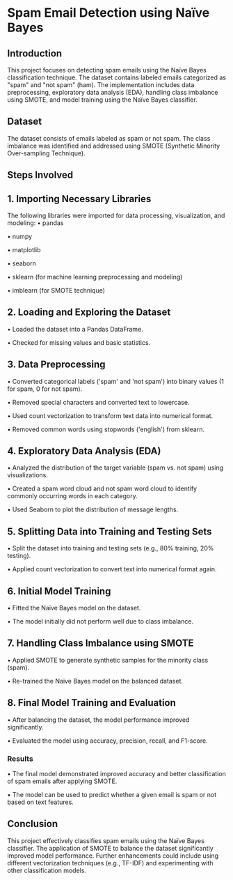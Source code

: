 # Spam Email Detection using Naïve Bayes

## Introduction

This project focuses on detecting spam emails using the Naïve Bayes classification technique. The dataset contains labeled emails categorized as "spam" and "not spam" (ham). The implementation includes data preprocessing, exploratory data analysis (EDA), handling class imbalance using SMOTE, and model training using the Naïve Bayes classifier.

## Dataset

The dataset consists of emails labeled as spam or not spam. The class imbalance was identified and addressed using SMOTE (Synthetic Minority Over-sampling Technique).

## Steps Involved
## 1. Importing Necessary Libraries

The following libraries were imported for data processing, visualization, and modeling:
•	pandas

•	numpy

•	matplotlib

•	seaborn

•	sklearn (for machine learning preprocessing and modeling)

•	imblearn (for SMOTE technique)

## 2. Loading and Exploring the Dataset

•	Loaded the dataset into a Pandas DataFrame.

•	Checked for missing values and basic statistics.

## 3. Data Preprocessing

•	Converted categorical labels ('spam' and 'not spam') into binary values (1 for spam, 0 for not spam).

•	Removed special characters and converted text to lowercase.

•	Used count vectorization to transform text data into numerical format.

•	Removed common words using stopwords ('english') from sklearn.

## 4. Exploratory Data Analysis (EDA)

•	Analyzed the distribution of the target variable (spam vs. not spam) using visualizations.

•	Created a spam word cloud and not spam word cloud to identify commonly occurring words in each category.

•	Used Seaborn to plot the distribution of message lengths.

## 5. Splitting Data into Training and Testing Sets

•	Split the dataset into training and testing sets (e.g., 80% training, 20% testing).

•	Applied count vectorization to convert text into numerical format again.

## 6. Initial Model Training

•	Fitted the Naïve Bayes model on the dataset.

•	The model initially did not perform well due to class imbalance.

## 7. Handling Class Imbalance using SMOTE

•	Applied SMOTE to generate synthetic samples for the minority class (spam).

•	Re-trained the Naïve Bayes model on the balanced dataset.

## 8. Final Model Training and Evaluation

•	After balancing the dataset, the model performance improved significantly.

•	Evaluated the model using accuracy, precision, recall, and F1-score.

### Results

•	The final model demonstrated improved accuracy and better classification of spam emails after applying SMOTE.

•	The model can be used to predict whether a given email is spam or not based on text features.

## Conclusion

This project effectively classifies spam emails using the Naïve Bayes classifier. The application of SMOTE to balance the dataset significantly improved model performance. Further enhancements could include 
using different vectorization techniques (e.g., TF-IDF) and experimenting with other classification models.
